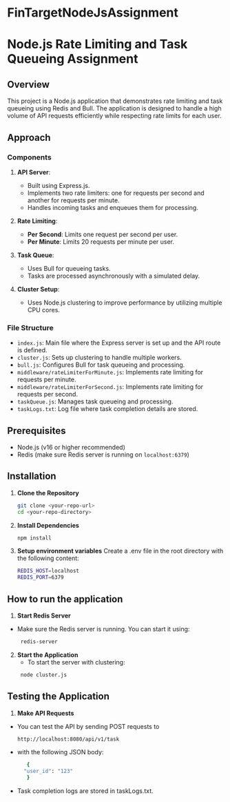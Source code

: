 # FinTargetNodeJsAssignment
# Node.js Rate Limiting and Task Queueing Assignment

## Overview

This project is a Node.js application that demonstrates rate limiting and task queueing using Redis and Bull. The application is designed to handle a high volume of API requests efficiently while respecting rate limits for each user.

## Approach

### Components
1. **API Server**: 
   - Built using Express.js.
   - Implements two rate limiters: one for requests per second and another for requests per minute.
   - Handles incoming tasks and enqueues them for processing.

2. **Rate Limiting**:
   - **Per Second**: Limits one request per second per user.
   - **Per Minute**: Limits 20 requests per minute per user.

3. **Task Queue**:
   - Uses Bull for queueing tasks.
   - Tasks are processed asynchronously with a simulated delay.

4. **Cluster Setup**:
   - Uses Node.js clustering to improve performance by utilizing multiple CPU cores.

### File Structure
- `index.js`: Main file where the Express server is set up and the API route is defined.
- `cluster.js`: Sets up clustering to handle multiple workers.
- `bull.js`: Configures Bull for task queueing and processing.
- `middleware/rateLimiterForMinute.js`: Implements rate limiting for requests per minute.
- `middleware/rateLimiterForSecond.js`: Implements rate limiting for requests per second.
- `taskQueue.js`: Manages task queueing and processing.
- `taskLogs.txt`: Log file where task completion details are stored.

## Prerequisites
- Node.js (v16 or higher recommended)
- Redis (make sure Redis server is running on `localhost:6379`)


## Installation
1. **Clone the Repository**

   ```bash
   git clone <your-repo-url>
   cd <your-repo-directory>

2. **Install Dependencies**
    ```bash
    npm install

3. **Setup environment variables**
Create a .env file in the root directory with the following content:
   ```bash
   REDIS_HOST=localhost    
   REDIS_PORT=6379

## How to run the application
1. **Start Redis Server** 
  - Make sure the Redis server is running. You can start it using:
     ```bash
      redis-server

2. **Start the Application** 
   - To start the server with clustering:
   ```bash
    node cluster.js

## Testing the Application
1. **Make API Requests**

- You can test the API by sending POST requests to 
   ```bash
   http://localhost:8080/api/v1/task

 - with the following JSON body:
   ```bash
      {
     "user_id": "123"
      }
   
 - Task completion logs are stored in taskLogs.txt.
